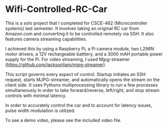 # Wifi-Controlled-RC-Car
This is a solo project that I completed for CSCE-462 (Microcontroller systems) last semester. 
It involves taking an original RC car from Amazon.com and converting it to be controlled remotely via SSH. It also features camera streaming capabilities.

I achieved this by using a Raspberry Pi, a Pi camera module, two L298N motor drivers, a 12V rechargeable batttery, and a 3000 mAH portable power supply for the Pi.
For video streaming, I used Mjpg-streamer (https://github.com/jacksonliam/mjpg-streamer).

This script governs every aspect of control. Startup initiates an SSH request, starts MJPG-streamer, and automatically opens the stream on the client side.
It uses Pythons multiprocessing library to run a few processes simultaneously in order to take forward/reverse, left/right, and stop stream controls with minimal latency.

In order to accurately control the car and to account for latency issues, pulse width modulation is utilized.

To see a demo video, please see the included video file.
